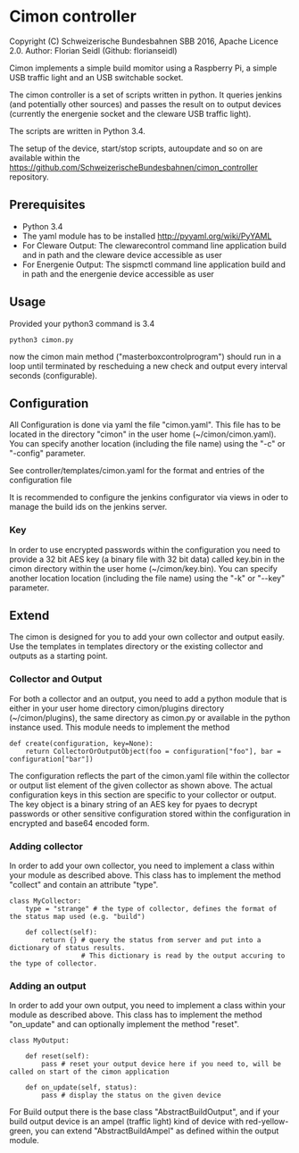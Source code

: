 # Cimon controller
Copyright (C) Schweizerische Bundesbahnen SBB 2016, Apache Licence 2.0. Author: Florian Seidl (Github: florianseidl) 

Cimon implements a simple build momitor using a Raspberry Pi, a simple USB traffic light and an USB switchable socket. 

The cimon controller is a set of scripts written in python. It queries jenkins (and potentially other sources) and passes the result on to output devices (currently the energenie socket and the cleware USB traffic light).

The scripts are written in Python 3.4.

The setup of the device, start/stop scripts, autoupdate and so on are available within the https://github.com/SchweizerischeBundesbahnen/cimon_controller repository.

## Prerequisites
- Python 3.4
- The yaml module has to be installed http://pyyaml.org/wiki/PyYAML
- For Cleware Output: The clewarecontrol command line application build and in path and the cleware device accessible as user
- For Energenie Output: The sispmctl command line application build and in path and the energenie device accessible as user

## Usage
Provided your python3 command is 3.4

    python3 cimon.py
 
now the cimon main method ("masterboxcontrolprogram") should run in a loop until terminated by rescheduing a new check and output every interval seconds (configurable).

## Configuration
All Configuration is done via yaml the file "cimon.yaml". This file has to be located in the directory "cimon" in the user home (~/cimon/cimon.yaml). You can specify another location (including the file name) using the "-c" or "-config" parameter.

See controller/templates/cimon.yaml for the format and entries of the configuration file

It is recommended to configure the jenkins configurator via views in oder to manage the build ids on the jenkins server.

### Key
In order to use encrypted passwords within the configuration you need to provide a 32 bit AES key (a binary file with 32 bit data) called key.bin in the cimon directory within the user home (~/cimon/key.bin). You can specify another location location (including the file name) using the "-k" or "--key" parameter.

## Extend
The cimon is designed for you to add your own collector and output easily. Use the templates in templates directory or the existing collector and outputs as a starting point.

### Collector and Output
For both a collector and an output, you need to add a python module that is either in your user home directory cimon/plugins directory (~/cimon/plugins), the same directory as cimon.py or available in the python instance used. This module needs to implement the method

    def create(configuration, key=None):
        return CollectorOrOutputObject(foo = configuration["foo"], bar = configuration["bar"])

The configuration reflects the part of the cimon.yaml file within the collector or output list element of the given collector as shown above. The actual configuration keys in this section are specific to your collector or output. 
The key object is a binary string of an AES key for pyaes to decrypt passwords or other sensitive configuration stored within the configuration in encrypted and base64 encoded form.

### Adding collector
In order to add your own collector, you need to implement a class within your module as described above. This class has to implement the method "collect" and contain an attribute "type".

    class MyCollector:
        type = "strange" # the type of collector, defines the format of the status map used (e.g. "build")
    
        def collect(self):
            return {} # query the status from server and put into a dictionary of status results. 
                      # This dictionary is read by the output accuring to the type of collector.

### Adding an output
In order to add your own output, you need to implement a class within your module as described above. This class has to implement the method "on_update" and can optionally implement the method "reset".
  
    class MyOutput:
    
        def reset(self):
            pass # reset your output device here if you need to, will be called on start of the cimon application
            
        def on_update(self, status):
            pass # display the status on the given device

For Build output there is the base class "AbstractBuildOutput", and if your build output device is an ampel (traffic light) kind of device with red-yellow-green, you can extend "AbstractBuildAmpel" as defined within the output module.